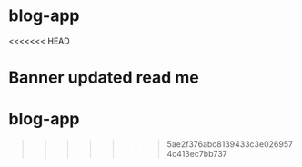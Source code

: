# blog-app
<<<<<<< HEAD

Banner updated read me
=======
# blog-app
>>>>>>> 5ae2f376abc8139433c3e0269574c413ec7bb737
